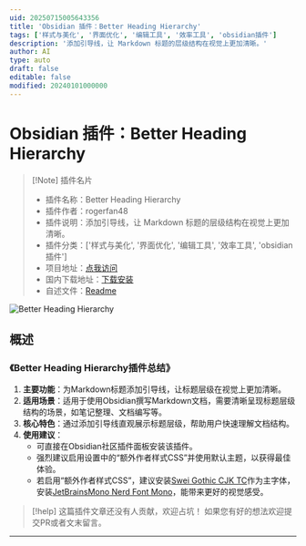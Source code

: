 ```yaml
---
uid: 20250715005643356
title: 'Obsidian 插件：Better Heading Hierarchy'
tags: ['样式与美化', '界面优化', '编辑工具', '效率工具', 'obsidian插件']
description: '添加引导线，让 Markdown 标题的层级结构在视觉上更加清晰。'
author: AI
type: auto
draft: false
editable: false
modified: 20240101000000
---
```


# Obsidian 插件：Better Heading Hierarchy

> [!Note] 插件名片
> - 插件名称：Better Heading Hierarchy
> - 插件作者：rogerfan48
> - 插件说明：添加引导线，让 Markdown 标题的层级结构在视觉上更加清晰。
> - 插件分类：['样式与美化', '界面优化', '编辑工具', '效率工具', 'obsidian插件']
> - 项目地址：[点我访问](https://github.com/rogerfan48/better-heading-hierarchy)
> - 国内下载地址：[下载安装](https://pkmer.cn/products/plugin/pluginMarket/?better-heading-hierarchy)
> - 自述文件：[Readme](https://ghproxy.net/https://raw.githubusercontent.com/rogerfan48/better-heading-hierarchy/master/README.md)

![Better Heading Hierarchy](https://cdn.pkmer.cn/covers/better-heading-hierarchy_external_0.png!pkmer)

## 概述

### 《Better Heading Hierarchy插件总结》
1. **主要功能**：为Markdown标题添加引导线，让标题层级在视觉上更加清晰。
2. **适用场景**：适用于使用Obsidian撰写Markdown文档，需要清晰呈现标题层级结构的场景，如笔记整理、文档编写等。
3. **核心特色**：通过添加引导线直观展示标题层级，帮助用户快速理解文档结构。
4. **使用建议**：
    - 可直接在Obsidian社区插件面板安装该插件。
    - 强烈建议启用设置中的“额外作者样式CSS”并使用默认主题，以获得最佳体验。
    - 若启用“额外作者样式CSS”，建议安装[Swei Gothic CJK TC](https://github.com/max32002/swei-gothic/releases)作为主字体，安装[JetBrainsMono Nerd Font Mono](https://www.nerdfonts.com/font-downloads)，能带来更好的视觉感受。


> [!help] 
> 这篇插件文章还没有人贡献，欢迎占坑！
> 如果您有好的想法欢迎提交PR或者文末留言。
> 

---


